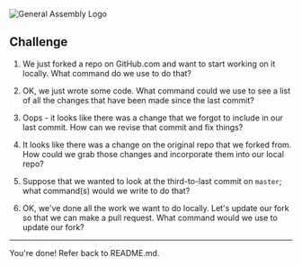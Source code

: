 ![General Assembly Logo](http://i.imgur.com/ke8USTq.png)

## Challenge

1. We just forked a repo on GitHub.com and want to start working on it locally. What command do we use to do that?

<!-- Answer Starts Here -->

<!-- Answer Ends Here -->

2. OK, we just wrote some code. What command could we use to see a list of all the changes that have been made since the last commit?

<!-- Answer Starts Here -->

<!-- Answer Ends Here -->

3. Oops - it looks like there was a change that we forgot to include in our last commit. How can we revise that commit and fix things?

<!-- Answer Starts Here -->

<!-- Answer Ends Here -->

4. It looks like there was a change on the original repo that we forked from. How could we grab those changes and incorporate them into our local repo?

<!-- Answer Starts Here -->

<!-- Answer Ends Here -->

5. Suppose that we wanted to look at the third-to-last commit on `master`; what command(s) would we write to do that?

<!-- Answer Starts Here -->

<!-- Answer Ends Here -->

6. OK, we've done all the work we want to do locally. Let's update our fork so that we can make a pull request. What command would we use to update our fork?

<!-- Answer Starts Here -->

<!-- Answer Ends Here -->

<hr>

You're done! Refer back to README.md.
